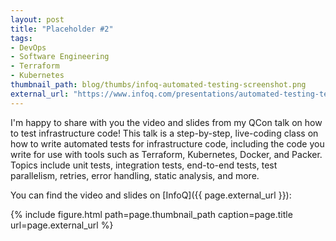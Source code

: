 ```yaml
---
layout: post
title: "Placeholder #2"
tags:
- DevOps
- Software Engineering
- Terraform
- Kubernetes
thumbnail_path: blog/thumbs/infoq-automated-testing-screenshot.png
external_url: "https://www.infoq.com/presentations/automated-testing-terraform-docker-packer/"
---
```


I'm happy to share with you the video and slides from my QCon talk on how to test infrastructure code! This talk is a 
step-by-step, live-coding class on how to write automated tests for infrastructure code, including the code you write 
for use with tools such as Terraform, Kubernetes, Docker, and Packer. Topics include unit tests, integration tests, 
end-to-end tests, test parallelism, retries, error handling, static analysis, and more.

You can find the video and slides on [InfoQ]({{ page.external_url }}):

{% include figure.html path=page.thumbnail_path caption=page.title url=page.external_url %}

